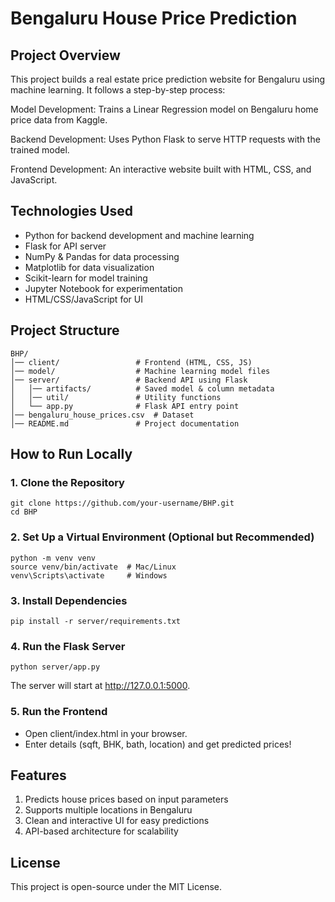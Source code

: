 # Bengaluru House Price Prediction

## Project Overview

This project builds a real estate price prediction website for Bengaluru using machine learning. It follows a step-by-step process:

Model Development: Trains a Linear Regression model on Bengaluru home price data from Kaggle.

Backend Development: Uses Python Flask to serve HTTP requests with the trained model.

Frontend Development: An interactive website built with HTML, CSS, and JavaScript.


## Technologies Used
- Python for backend development and machine learning
- Flask for API server
- NumPy & Pandas for data processing
- Matplotlib for data visualization
- Scikit-learn for model training
- Jupyter Notebook for experimentation
- HTML/CSS/JavaScript for UI

## Project Structure
```
BHP/
│── client/                 # Frontend (HTML, CSS, JS)
│── model/                  # Machine learning model files
│── server/                 # Backend API using Flask
│   │── artifacts/          # Saved model & column metadata
│   │── util/               # Utility functions
│   └── app.py              # Flask API entry point
│── bengaluru_house_prices.csv  # Dataset
│── README.md               # Project documentation
```

## How to Run Locally
### 1. Clone the Repository
```
git clone https://github.com/your-username/BHP.git
cd BHP
```
### 2. Set Up a Virtual Environment (Optional but Recommended)
```
python -m venv venv
source venv/bin/activate  # Mac/Linux
venv\Scripts\activate     # Windows
```
### 3. Install Dependencies
```
pip install -r server/requirements.txt
```
### 4. Run the Flask Server
```
python server/app.py
```
The server will start at http://127.0.0.1:5000.
### 5. Run the Frontend
- Open client/index.html in your browser.
- Enter details (sqft, BHK, bath, location) and get predicted prices!

## Features
1. Predicts house prices based on input parameters
2. Supports multiple locations in Bengaluru
3. Clean and interactive UI for easy predictions
4. API-based architecture for scalability

## License
This project is open-source under the MIT License.

